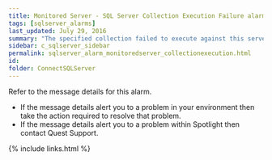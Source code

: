 ```yaml
---
title: ﻿Monitored Server - SQL Server Collection Execution Failure alarm
tags: [sqlserver_alarms]
last_updated: July 29, 2016
summary: "The specified collection failed to execute against this server."
sidebar: c_sqlserver_sidebar
permalink: sqlserver_alarm_monitoredserver_collectionexecution.html
id:
folder: ConnectSQLServer
---
```




Refer to the message details for this alarm.

* If the message details alert you to a problem in your environment then take the action required to resolve that problem.
* If the message details alert you to a problem within Spotlight then contact Quest Support.

{% include links.html %}
